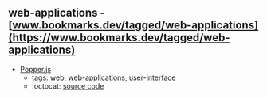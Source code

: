 web-applications - [www.bookmarks.dev/tagged/web-applications](https://www.bookmarks.dev/tagged/web-applications)
---
* [Popper.js](https://popper.js.org/)
    * tags: [web](../tagged/web.md), [web-applications](../tagged/web-applications.md), [user-interface](../tagged/user-interface.md)
    * :octocat: [source code](https://github.com/FezVrasta/popper.js)
